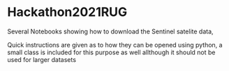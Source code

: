 # Hackathon2021RUG

Several Notebooks showing how to download the Sentinel satelite data, 

Quick instructions are given as to how they can be opened using python, a small class is included for this purpose as well allthough it should not be used for larger datasets
